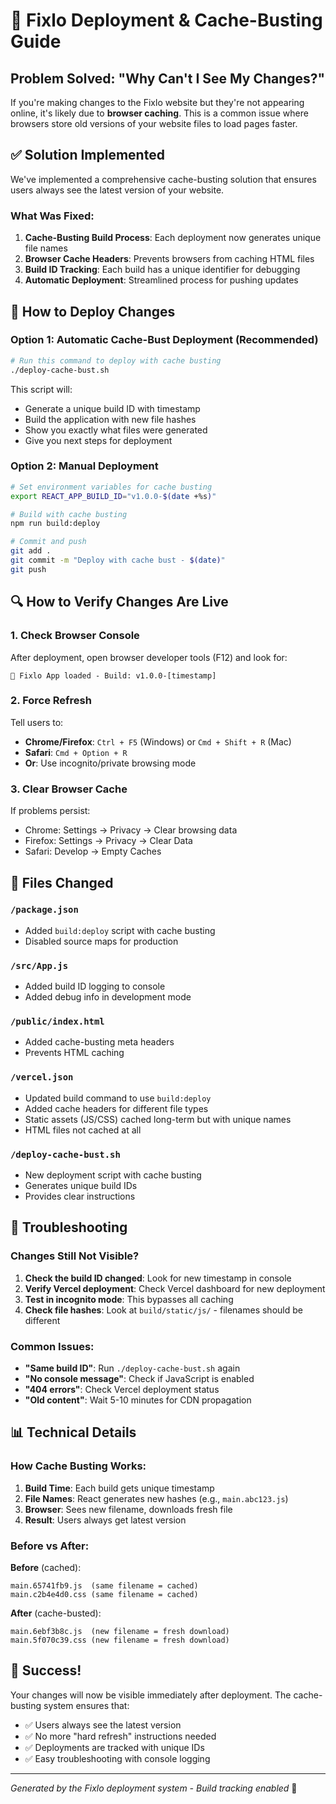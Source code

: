 # 🚀 Fixlo Deployment & Cache-Busting Guide

## Problem Solved: "Why Can't I See My Changes?"

If you're making changes to the Fixlo website but they're not appearing online, it's likely due to **browser caching**. This is a common issue where browsers store old versions of your website files to load pages faster.

## ✅ Solution Implemented

We've implemented a comprehensive cache-busting solution that ensures users always see the latest version of your website.

### What Was Fixed:

1. **Cache-Busting Build Process**: Each deployment now generates unique file names
2. **Browser Cache Headers**: Prevents browsers from caching HTML files
3. **Build ID Tracking**: Each build has a unique identifier for debugging
4. **Automatic Deployment**: Streamlined process for pushing updates

## 🎯 How to Deploy Changes

### Option 1: Automatic Cache-Bust Deployment (Recommended)

```bash
# Run this command to deploy with cache busting
./deploy-cache-bust.sh
```

This script will:
- Generate a unique build ID with timestamp
- Build the application with new file hashes
- Show you exactly what files were generated
- Give you next steps for deployment

### Option 2: Manual Deployment

```bash
# Set environment variables for cache busting
export REACT_APP_BUILD_ID="v1.0.0-$(date +%s)"

# Build with cache busting
npm run build:deploy

# Commit and push
git add .
git commit -m "Deploy with cache bust - $(date)"
git push
```

## 🔍 How to Verify Changes Are Live

### 1. Check Browser Console
After deployment, open browser developer tools (F12) and look for:
```
🚀 Fixlo App loaded - Build: v1.0.0-[timestamp]
```

### 2. Force Refresh
Tell users to:
- **Chrome/Firefox**: `Ctrl + F5` (Windows) or `Cmd + Shift + R` (Mac)
- **Safari**: `Cmd + Option + R`
- **Or**: Use incognito/private browsing mode

### 3. Clear Browser Cache
If problems persist:
- Chrome: Settings → Privacy → Clear browsing data
- Firefox: Settings → Privacy → Clear Data
- Safari: Develop → Empty Caches

## 📁 Files Changed

### `/package.json`
- Added `build:deploy` script with cache busting
- Disabled source maps for production

### `/src/App.js`
- Added build ID logging to console
- Added debug info in development mode

### `/public/index.html`
- Added cache-busting meta headers
- Prevents HTML caching

### `/vercel.json`
- Updated build command to use `build:deploy`
- Added cache headers for different file types
- Static assets (JS/CSS) cached long-term but with unique names
- HTML files not cached at all

### `/deploy-cache-bust.sh`
- New deployment script with cache busting
- Generates unique build IDs
- Provides clear instructions

## 🚨 Troubleshooting

### Changes Still Not Visible?

1. **Check the build ID changed**: Look for new timestamp in console
2. **Verify Vercel deployment**: Check Vercel dashboard for new deployment
3. **Test in incognito mode**: This bypasses all caching
4. **Check file hashes**: Look at `build/static/js/` - filenames should be different

### Common Issues:

- **"Same build ID"**: Run `./deploy-cache-bust.sh` again
- **"No console message"**: Check if JavaScript is enabled
- **"404 errors"**: Check Vercel deployment status
- **"Old content"**: Wait 5-10 minutes for CDN propagation

## 📊 Technical Details

### How Cache Busting Works:

1. **Build Time**: Each build gets unique timestamp
2. **File Names**: React generates new hashes (e.g., `main.abc123.js`)
3. **Browser**: Sees new filename, downloads fresh file
4. **Result**: Users always get latest version

### Before vs After:

**Before** (cached):
```
main.65741fb9.js  (same filename = cached)
main.c2b4e4d0.css (same filename = cached)
```

**After** (cache-busted):
```
main.6ebf3b8c.js  (new filename = fresh download)
main.5f070c39.css (new filename = fresh download)
```

## 🎉 Success!

Your changes will now be visible immediately after deployment. The cache-busting system ensures that:

- ✅ Users always see the latest version
- ✅ No more "hard refresh" instructions needed
- ✅ Deployments are tracked with unique IDs
- ✅ Easy troubleshooting with console logging

---

*Generated by the Fixlo deployment system - Build tracking enabled* 🚀